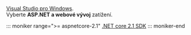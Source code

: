 [Visual Studio pro Windows](https://www.microsoft.com/net/download/windows).  
Vyberte **ASP.NET a webové vývoj** zatížení.

::: moniker range=">= aspnetcore-2.1"
[.NET core 2.1 SDK](https://www.microsoft.com/net/download/dotnet-core/sdk-2.1.300)
::: moniker-end
